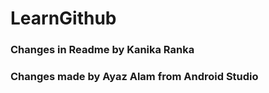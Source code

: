 # LearnGithub
### Changes in Readme by Kanika Ranka
### Changes made by Ayaz Alam from Android Studio
